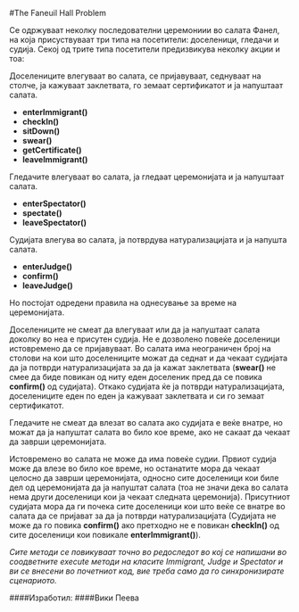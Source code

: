 #The Faneuil Hall Problem

Се одржуваат неколку последователни церемониии во салата Фанел, на која присуствуваат три типа на посетители: доселеници, гледачи и судија. Секој од трите типа посетители предизвикува неколку акции и тоа:

Доселениците влегуваат во салата, се пријавуваат, седнуваат на столче, ја кажуваат заклетвата, го земаат сертификатот и ја напуштаат салата. 

*	**enterImmigrant()**
*	**checkIn()**
*	**sitDown()**
*	**swear()**
*	**getCertificate()**
*	**leaveImmigrant()**

Гледачите влегуваат во салата, ја гледаат церемонијата и ја напуштаат салата.

*	**enterSpectator()**
*	**spectate()**
*	**leaveSpectator()**

Судијата влегува во салата, ја потврдува натурализацијата и  ја напушта салата.

*	**enterJudge()**
*	**confirm()**
*	**leaveJudge()**

Но постојат одредени правила на однесување за време на церемонијата.

Доселениците не смеат да влегуваат или да ја напуштаат салата доколку во неа е присутен судија. Не е дозволено повеќе доселеници истовремено да се пријавуваат. Во салата има неограничен број на столови на кои што доселениците можат да седнат и да чекаат судијата да ја потврди натурализацијата за да ја кажат заклетвата (**swear()** не смее да биде повикан од ниту еден доселеник пред да се повика **confirm()** од судијата). Откако судијата ќе ја потврди натурализацијата, доселениците еден по еден ја кажуваат заклетвата и си го земаат сертификатот.

Гледачите не смеат да влезат во салата ако судијата е веќе внатре, но можат да ја напуштат салата во било кое време, ако не сакаат да чекаат да заврши церемонијата.

Истовремено во салата не може да има повеќе судии. Првиот судија може да влезе во било кое време, но останатите мора да чекаат целосно да заврши церемонијата, односно сите доселеници кои биле дел од церемонијата да ја напуштат салата (тоа не значи дека во салата нема други доселеници кои ја чекаат следната церемонија). Присутниот судијата мора да ги почека сите доселеници кои што веќе се внатре во салата да се пријават за да ја потврди натурализацијата (Судијата не може да го повика **confirm()** ако претходно не е повикан **checkIn()** од сите доселеници кои повикале **enterImmigrant()**).


*Сите методи се повикуваат точно во редоследот во кој се напишани во соодветните execute методи на класите Immigrant, Judge и Spectator и ви се внесени во почетниот код, вие треба само да го синхронизирате сценариото.*


####Изработил:
####Вики Пеева
